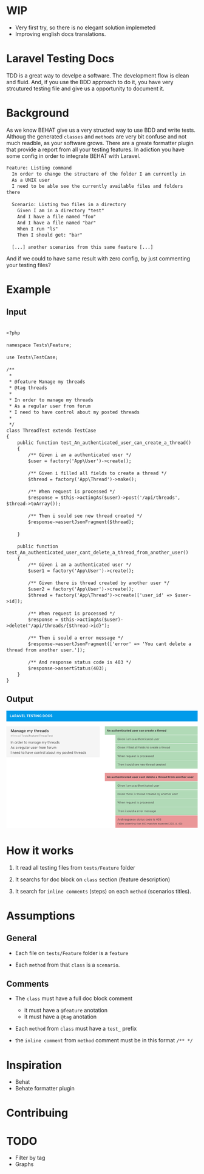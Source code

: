# WIP

- Very first try, so there is no elegant solution implemeted
- Improving english docs translations.

# Laravel Testing Docs

TDD is a great way to develpe a software. The development flow is clean and fluid. And, if you use the BDD approach to do it, you have very strcutured testing file and give us a opportunity to document it.

# Background

As we know BEHAT give us a very structed way to use BDD and write tests. Althoug the generated `classes` and `methods` are very bit confuse and not much readble, as your software grows. There are a greate formatter plugin that provide a report from all your testing features. In adiction you have some config in order to integrate BEHAT with Laravel.


````
Feature: Listing command
  In order to change the structure of the folder I am currently in
  As a UNIX user
  I need to be able see the currently available files and folders there

  Scenario: Listing two files in a directory
    Given I am in a directory "test"
    And I have a file named "foo"
    And I have a file named "bar"
    When I run "ls"
    Then I should get: "bar"

  [...] another scenarios from this same feature [...]

````

And if we could to have same result with zero config, by just commenting your testing files?



# Example

## Input

```

<?php

namespace Tests\Feature;

use Tests\TestCase;

/**
 * 
 * @feature Manage my threads
 * @tag threads
 * 
 * In order to manage my threads 
 * As a regular user from forum
 * I need to have control about my posted threads
 * 
 */
class ThreadTest extends TestCase
{
    public function test_An_authenticated_user_can_create_a_thread()
    {
        /** Given i am a authenticated user */
        $user = factory('App\User')->create();

        /** Given i filled all fields to create a thread */
        $thread = factory('App\Thread')->make();

        /** When request is processed */
        $response = $this->actingAs($user)->post('/api/threads', $thread->toArray());

        /** Then i sould see new thread created */
        $response->assertJsonFragment($thread);

    }

    public function test_An_authenticated_user_cant_delete_a_thread_from_another_user()
    {
        /** Given i am a authenticated user */
        $user1 = factory('App\User')->create();

        /** Given there is thread created by another user */
        $user2 = factory('App\User')->create();        
        $thread = factory('App\Thread')->create(['user_id' => $user->id]);

        /** When request is processed */
        $response = $this->actingAs($user)->delete("/api/threads/{$thread->id}");

        /** Then i sould a error message */
        $response->assertJsonFragment(['error' => 'You cant delete a thread from another user.']);

        /** And response status code is 403 */
        $response->assertStatus(403);
    }
}

```
## Output

<img src="example.png">

# How it works

1) It read all testing files from `tests/Feature` folder

2) It searchs for doc block  on `class` section (feature description) 

3) It search for `inline comments` (steps) on each `method` (scenarios titles).


# Assumptions

## General 

- Each file on `tests/Feature` folder is a `feature`

- Each `method` from that `class` is a `scenario`.

## Comments

- The `class` must have a full doc block comment 
    - it must have a `@feature` anotation
    - it must have a `@tag` anotation

- Each `method` from `class` must have a `test_` prefix
 - the `inline comment` from `method` comment must be in this format `/** */`
 
# Inspiration
- Behat
- Behate formatter plugin

# Contribuing

# TODO


- Filter by tag
- Graphs
